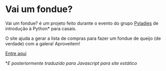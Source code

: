 # Vai um fondue?

Vai um fondue? é um projeto feito durante o evento do grupo [Pyladies](https://www.meetup.com/pt-BR/PyLadiesSP/) de introdução à Python\* para casais.

O site ajuda a gerar a lista de compras para fazer um fondue de queijo (de verdade) com a galera! Aproveitem!

[Entre aqui](https://fernandosjp.github.io/vai-um-fondue/)

\**E posteriormente traduzido para Javascript para site estático*
